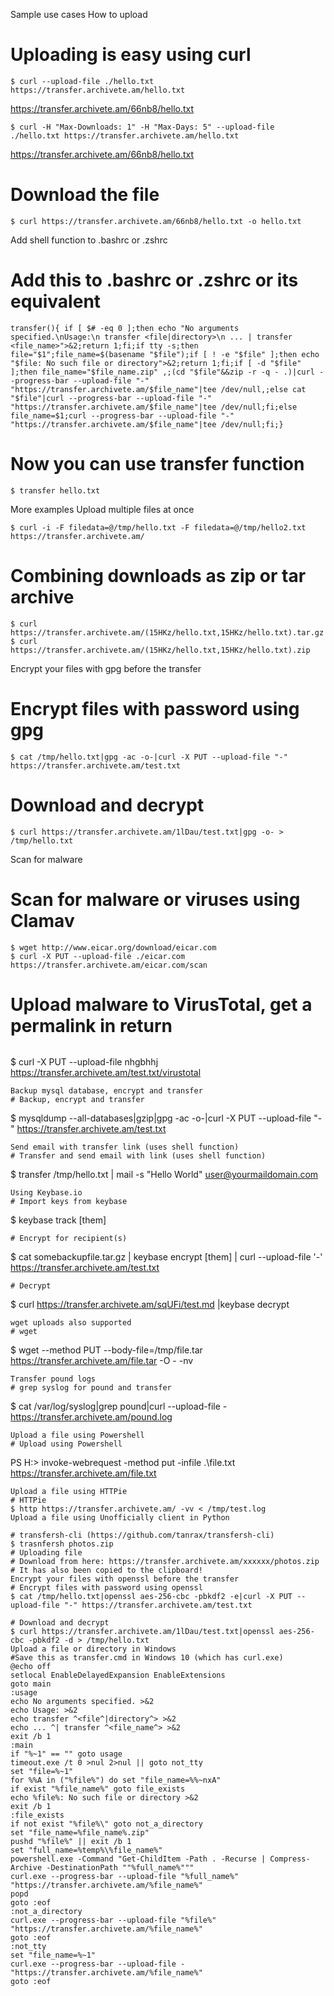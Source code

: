 Sample use cases
How to upload
# Uploading is easy using curl
```
$ curl --upload-file ./hello.txt https://transfer.archivete.am/hello.txt
```
https://transfer.archivete.am/66nb8/hello.txt
```
$ curl -H "Max-Downloads: 1" -H "Max-Days: 5" --upload-file ./hello.txt https://transfer.archivete.am/hello.txt
```
https://transfer.archivete.am/66nb8/hello.txt

# Download the file
```
$ curl https://transfer.archivete.am/66nb8/hello.txt -o hello.txt
```
Add shell function to .bashrc or .zshrc
# Add this to .bashrc or .zshrc or its equivalent
```
transfer(){ if [ $# -eq 0 ];then echo "No arguments specified.\nUsage:\n transfer <file|directory>\n ... | transfer <file_name>">&2;return 1;fi;if tty -s;then file="$1";file_name=$(basename "$file");if [ ! -e "$file" ];then echo "$file: No such file or directory">&2;return 1;fi;if [ -d "$file" ];then file_name="$file_name.zip" ,;(cd "$file"&&zip -r -q - .)|curl --progress-bar --upload-file "-" "https://transfer.archivete.am/$file_name"|tee /dev/null,;else cat "$file"|curl --progress-bar --upload-file "-" "https://transfer.archivete.am/$file_name"|tee /dev/null;fi;else file_name=$1;curl --progress-bar --upload-file "-" "https://transfer.archivete.am/$file_name"|tee /dev/null;fi;}
```

# Now you can use transfer function
```
$ transfer hello.txt
```
More examples
Upload multiple files at once
```
$ curl -i -F filedata=@/tmp/hello.txt -F filedata=@/tmp/hello2.txt https://transfer.archivete.am/
```
# Combining downloads as zip or tar archive
```
$ curl https://transfer.archivete.am/(15HKz/hello.txt,15HKz/hello.txt).tar.gz
$ curl https://transfer.archivete.am/(15HKz/hello.txt,15HKz/hello.txt).zip
```
Encrypt your files with gpg before the transfer
# Encrypt files with password using gpg
```
$ cat /tmp/hello.txt|gpg -ac -o-|curl -X PUT --upload-file "-" https://transfer.archivete.am/test.txt
```
# Download and decrypt
```
$ curl https://transfer.archivete.am/1lDau/test.txt|gpg -o- > /tmp/hello.txt
```
Scan for malware
# Scan for malware or viruses using Clamav
```
$ wget http://www.eicar.org/download/eicar.com
$ curl -X PUT --upload-file ./eicar.com https://transfer.archivete.am/eicar.com/scan
```
# Upload malware to VirusTotal, get a permalink in return
```
```
$ curl -X PUT --upload-file nhgbhhj https://transfer.archivete.am/test.txt/virustotal
```
Backup mysql database, encrypt and transfer
# Backup, encrypt and transfer
```
$ mysqldump --all-databases|gzip|gpg -ac -o-|curl -X PUT --upload-file "-" https://transfer.archivete.am/test.txt
```
Send email with transfer link (uses shell function)
# Transfer and send email with link (uses shell function)
```
$ transfer /tmp/hello.txt | mail -s "Hello World" user@yourmaildomain.com
```
Using Keybase.io
# Import keys from keybase
```
$ keybase track [them]
```
# Encrypt for recipient(s)
```
$ cat somebackupfile.tar.gz | keybase encrypt [them] | curl --upload-file '-' https://transfer.archivete.am/test.txt
```
# Decrypt
```
$ curl https://transfer.archivete.am/sqUFi/test.md |keybase decrypt
```
wget uploads also supported
# wget
```
$ wget --method PUT --body-file=/tmp/file.tar https://transfer.archivete.am/file.tar -O - -nv
```
Transfer pound logs
# grep syslog for pound and transfer
```
$ cat /var/log/syslog|grep pound|curl --upload-file - https://transfer.archivete.am/pound.log
```
Upload a file using Powershell
# Upload using Powershell
```
PS H:\> invoke-webrequest -method put -infile .\file.txt https://transfer.archivete.am/file.txt
```
Upload a file using HTTPie
# HTTPie
$ http https://transfer.archivete.am/ -vv < /tmp/test.log
Upload a file using Unofficially client in Python

# transfersh-cli (https://github.com/tanrax/transfersh-cli)
$ trasnfersh photos.zip
# Uploading file
# Download from here: https://transfer.archivete.am/xxxxxx/photos.zip
# It has also been copied to the clipboard!
Encrypt your files with openssl before the transfer
# Encrypt files with password using openssl
$ cat /tmp/hello.txt|openssl aes-256-cbc -pbkdf2 -e|curl -X PUT --upload-file "-" https://transfer.archivete.am/test.txt

# Download and decrypt
$ curl https://transfer.archivete.am/1lDau/test.txt|openssl aes-256-cbc -pbkdf2 -d > /tmp/hello.txt
Upload a file or directory in Windows
#Save this as transfer.cmd in Windows 10 (which has curl.exe)
@echo off
setlocal EnableDelayedExpansion EnableExtensions
goto main
:usage
echo No arguments specified. >&2
echo Usage: >&2
echo transfer ^<file^|directory^> >&2
echo ... ^| transfer ^<file_name^> >&2
exit /b 1
:main
if "%~1" == "" goto usage
timeout.exe /t 0 >nul 2>nul || goto not_tty
set "file=%~1"
for %%A in ("%file%") do set "file_name=%%~nxA"
if exist "%file_name%" goto file_exists
echo %file%: No such file or directory >&2
exit /b 1
:file_exists
if not exist "%file%\" goto not_a_directory
set "file_name=%file_name%.zip"
pushd "%file%" || exit /b 1
set "full_name=%temp%\%file_name%"
powershell.exe -Command "Get-ChildItem -Path . -Recurse | Compress-Archive -DestinationPath ""%full_name%"""
curl.exe --progress-bar --upload-file "%full_name%" "https://transfer.archivete.am/%file_name%"
popd
goto :eof
:not_a_directory
curl.exe --progress-bar --upload-file "%file%" "https://transfer.archivete.am/%file_name%"
goto :eof
:not_tty
set "file_name=%~1"
curl.exe --progress-bar --upload-file - "https://transfer.archivete.am/%file_name%"
goto :eof